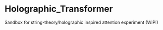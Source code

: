 # Holographic_Transformer
Sandbox for string-theory/holographic inspired attention experiment (WIP!)
